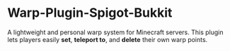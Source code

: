 # Warp-Plugin-Spigot-Bukkit
A lightweight and personal warp system for Minecraft servers. This plugin lets players easily **set**, **teleport to**, and **delete** their own warp points.
